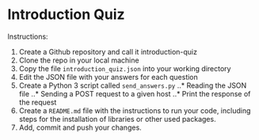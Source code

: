 # Introduction Quiz

Instructions:

1. Create a Github repository and call it introduction-quiz
2. Clone the repo in your local machine
3. Copy the file `introduction_quiz.json` into your working directory 
4. Edit the JSON file with your answers for each question
5. Create a Python 3 script called `send_answers.py`
..* Reading the JSON file
..* Sending a POST request to a given host
..* Print the response of the request
6. Create a `README.md` file with the instructions to run your code, including steps for the installation of libraries or other used packages.
7. Add, commit and push your changes.
